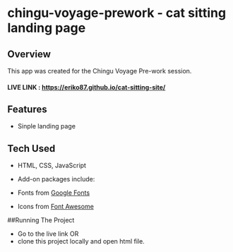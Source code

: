# chingu-voyage-prework - cat sitting landing page

## Overview

This app was created for the Chingu Voyage Pre-work session. 

#### LIVE LINK : https://eriko87.github.io/cat-sitting-site/

## Features

- Sinple landing page

## Tech Used 

- HTML, CSS, JavaScript

- Add-on packages include: <br>

- Fonts from [Google Fonts](https://fonts.google.com/)

- Icons from [Font Awesome](https://fontawesome.com/)

##Running The Project

- Go to the live link OR 
- clone this project locally and open html file.
